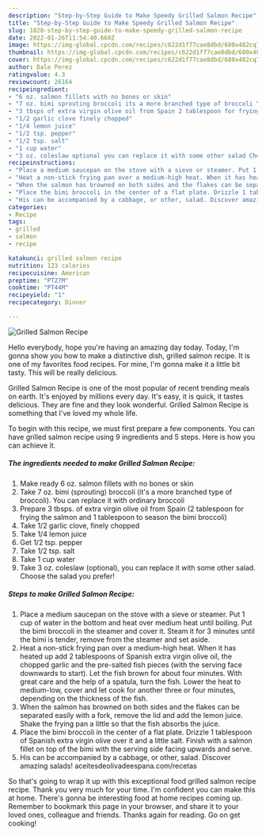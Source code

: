 ```yaml
---
description: "Step-by-Step Guide to Make Speedy Grilled Salmon Recipe"
title: "Step-by-Step Guide to Make Speedy Grilled Salmon Recipe"
slug: 1820-step-by-step-guide-to-make-speedy-grilled-salmon-recipe
date: 2022-01-26T11:54:40.660Z
image: https://img-global.cpcdn.com/recipes/c622d1f77cae8dbd/680x482cq70/grilled-salmon-recipe-recipe-main-photo.jpg
thumbnail: https://img-global.cpcdn.com/recipes/c622d1f77cae8dbd/680x482cq70/grilled-salmon-recipe-recipe-main-photo.jpg
cover: https://img-global.cpcdn.com/recipes/c622d1f77cae8dbd/680x482cq70/grilled-salmon-recipe-recipe-main-photo.jpg
author: Dale Perez
ratingvalue: 4.3
reviewcount: 26164
recipeingredient:
- "6 oz. salmon fillets with no bones or skin"
- "7 oz. bimi sprouting broccoli its a more branched type of broccoli You can replace it with ordinary broccoli"
- "3 tbsps of extra virgin olive oil from Spain 2 tablespoon for frying the salmon and 1 tablespoon to season the bimi broccoli"
- "1/2 garlic clove finely chopped"
- "1/4 lemon juice"
- "1/2 tsp. pepper"
- "1/2 tsp. salt"
- "1 cup water"
- "3 oz. coleslaw optional you can replace it with some other salad Choose the salad you prefer"
recipeinstructions:
- "Place a medium saucepan on the stove with a sieve or steamer. Put 1 cup of water in the bottom and heat over medium heat until boiling. Put the bimi broccoli in the steamer and cover it. Steam it for 3 minutes until the bimi is tender, remove from the steamer and set aside."
- "Heat a non-stick frying pan over a medium-high heat. When it has heated up add 2 tablespoons of Spanish extra virgin olive oil, the chopped garlic and the pre-salted fish pieces (with the serving face downwards to start). Let the fish brown for about four minutes. With great care and the help of a spatula, turn the fish. Lower the heat to medium-low, cover and let cook for another three or four minutes, depending on the thickness of the fish."
- "When the salmon has browned on both sides and the flakes can be separated easily with a fork, remove the lid and add the lemon juice. Shake the frying pan a little so that the fish absorbs the juice."
- "Place the bimi broccoli in the center of a flat plate. Drizzle 1 tablespoon of Spanish extra virgin olive over it and a little salt. Finish with a salmon fillet on top of the bimi with the serving side facing upwards and serve."
- "His can be accompanied by a cabbage, or other, salad. Discover amazing salads! aceitesdeolivadeespana.com/recetas"
categories:
- Recipe
tags:
- grilled
- salmon
- recipe

katakunci: grilled salmon recipe 
nutrition: 123 calories
recipecuisine: American
preptime: "PT27M"
cooktime: "PT44M"
recipeyield: "1"
recipecategory: Dinner

---
```



![Grilled Salmon Recipe](https://img-global.cpcdn.com/recipes/c622d1f77cae8dbd/680x482cq70/grilled-salmon-recipe-recipe-main-photo.jpg)

Hello everybody, hope you're having an amazing day today. Today, I'm gonna show you how to make a distinctive dish, grilled salmon recipe. It is one of my favorites food recipes. For mine, I'm gonna make it a little bit tasty. This will be really delicious.

Grilled Salmon Recipe is one of the most popular of recent trending meals on earth. It's enjoyed by millions every day. It's easy, it is quick, it tastes delicious. They are fine and they look wonderful. Grilled Salmon Recipe is something that I've loved my whole life.




To begin with this recipe, we must first prepare a few components. You can have grilled salmon recipe using 9 ingredients and 5 steps. Here is how you can achieve it.

<!--inarticleads1-->

##### The ingredients needed to make Grilled Salmon Recipe:

1. Make ready 6 oz. salmon fillets with no bones or skin
1. Take 7 oz. bimi (sprouting) broccoli (it&#39;s a more branched type of broccoli). You can replace it with ordinary broccoli
1. Prepare 3 tbsps. of extra virgin olive oil from Spain (2 tablespoon for frying the salmon and 1 tablespoon to season the bimi broccoli)
1. Take 1/2 garlic clove, finely chopped
1. Take 1/4 lemon juice
1. Get 1/2 tsp. pepper
1. Take 1/2 tsp. salt
1. Take 1 cup water
1. Take 3 oz. coleslaw (optional), you can replace it with some other salad. Choose the salad you prefer!




<!--inarticleads2-->

##### Steps to make Grilled Salmon Recipe:

1. Place a medium saucepan on the stove with a sieve or steamer. Put 1 cup of water in the bottom and heat over medium heat until boiling. Put the bimi broccoli in the steamer and cover it. Steam it for 3 minutes until the bimi is tender, remove from the steamer and set aside.
1. Heat a non-stick frying pan over a medium-high heat. When it has heated up add 2 tablespoons of Spanish extra virgin olive oil, the chopped garlic and the pre-salted fish pieces (with the serving face downwards to start). Let the fish brown for about four minutes. With great care and the help of a spatula, turn the fish. Lower the heat to medium-low, cover and let cook for another three or four minutes, depending on the thickness of the fish.
1. When the salmon has browned on both sides and the flakes can be separated easily with a fork, remove the lid and add the lemon juice. Shake the frying pan a little so that the fish absorbs the juice.
1. Place the bimi broccoli in the center of a flat plate. Drizzle 1 tablespoon of Spanish extra virgin olive over it and a little salt. Finish with a salmon fillet on top of the bimi with the serving side facing upwards and serve.
1. His can be accompanied by a cabbage, or other, salad. Discover amazing salads! aceitesdeolivadeespana.com/recetas




So that's going to wrap it up with this exceptional food grilled salmon recipe recipe. Thank you very much for your time. I'm confident you can make this at home. There's gonna be interesting food at home recipes coming up. Remember to bookmark this page in your browser, and share it to your loved ones, colleague and friends. Thanks again for reading. Go on get cooking!
